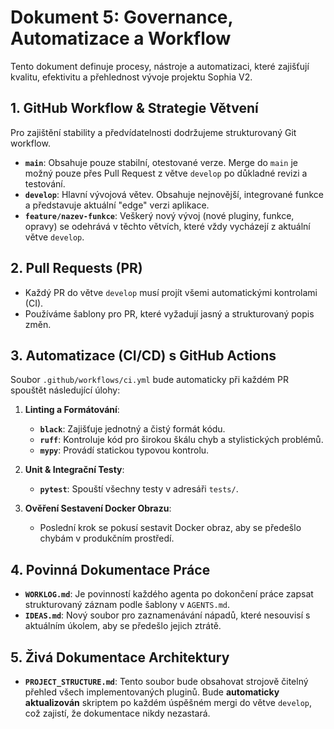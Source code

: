 # Dokument 5: Governance, Automatizace a Workflow

Tento dokument definuje procesy, nástroje a automatizaci, které zajišťují kvalitu, efektivitu a přehlednost vývoje projektu Sophia V2.

## 1. GitHub Workflow & Strategie Větvení

Pro zajištění stability a předvídatelnosti dodržujeme strukturovaný Git workflow.

*   **`main`**: Obsahuje pouze stabilní, otestované verze. Merge do `main` je možný pouze přes Pull Request z větve `develop` po důkladné revizi a testování.
*   **`develop`**: Hlavní vývojová větev. Obsahuje nejnovější, integrované funkce a představuje aktuální "edge" verzi aplikace.
*   **`feature/nazev-funkce`**: Veškerý nový vývoj (nové pluginy, funkce, opravy) se odehrává v těchto větvích, které vždy vycházejí z aktuální větve `develop`.

## 2. Pull Requests (PR)

*   Každý PR do větve `develop` musí projít všemi automatickými kontrolami (CI).
*   Používáme šablony pro PR, které vyžadují jasný a strukturovaný popis změn.

## 3. Automatizace (CI/CD) s GitHub Actions

Soubor `.github/workflows/ci.yml` bude automaticky při každém PR spouštět následující úlohy:

1.  **Linting a Formátování**:
    *   **`black`**: Zajišťuje jednotný a čistý formát kódu.
    *   **`ruff`**: Kontroluje kód pro širokou škálu chyb a stylistických problémů.
    *   **`mypy`**: Provádí statickou typovou kontrolu.

2.  **Unit & Integrační Testy**:
    *   **`pytest`**: Spouští všechny testy v adresáři `tests/`.

3.  **Ověření Sestavení Docker Obrazu**:
    *   Poslední krok se pokusí sestavit Docker obraz, aby se předešlo chybám v produkčním prostředí.

## 4. Povinná Dokumentace Práce

*   **`WORKLOG.md`**: Je povinností každého agenta po dokončení práce zapsat strukturovaný záznam podle šablony v `AGENTS.md`.
*   **`IDEAS.md`**: Nový soubor pro zaznamenávání nápadů, které nesouvisí s aktuálním úkolem, aby se předešlo jejich ztrátě.

## 5. Živá Dokumentace Architektury

*   **`PROJECT_STRUCTURE.md`**: Tento soubor bude obsahovat strojově čitelný přehled všech implementovaných pluginů. Bude **automaticky aktualizován** skriptem po každém úspěšném mergi do větve `develop`, což zajistí, že dokumentace nikdy nezastará.
